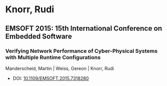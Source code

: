 # Knorr, Rudi

## EMSOFT 2015: 15th International Conference on Embedded Software

### Verifying Network Performance of Cyber-Physical Systems with Multiple Runtime Configurations
Manderscheid, Martin | Weiss, Gereon | Knorr, Rudi
* DOI: [10.1109/EMSOFT.2015.7318280](https://doi.org/10.1109/EMSOFT.2015.7318280)

